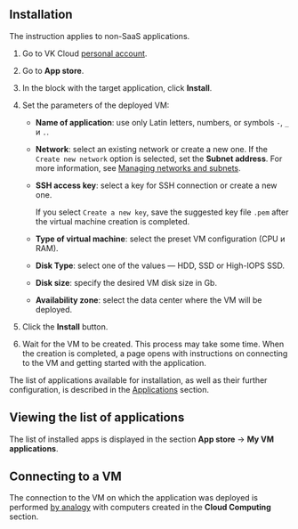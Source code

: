## Installation

<warn>

The instruction applies to non-SaaS applications.

</warn>

1. Go to VK Cloud [personal account](https://mcs.mail.ru/app/en).
1. Go to **App store**.
1. In the block with the target application, click **Install**.
1. Set the parameters of the deployed VM:

    - **Name of application**: use only Latin letters, numbers, or symbols `-`, `_` и `.`.
    - **Network**: select an existing network or create a new one. If the `Create new network` option is selected, set the **Subnet address**. For more information, see [Managing networks and subnets](/en/networks/vnet/operations/manage-net).
    - **SSH access key**: select a key for SSH connection or create a new one.

       If you select `Create a new key`, save the suggested key file `.pem` after the virtual machine creation is completed.

    - **Type of virtual machine**: select the preset VM configuration (CPU и RAM).
    - **Disk Type**: select one of the values — HDD, SSD or High-IOPS SSD.
    - **Disk size**: specify the desired VM disk size in Gb.
    - **Availability zone**: select the data center where the VM will be deployed.

1. Click the **Install** button.
1. Wait for the VM to be created. This process may take some time. When the creation is completed, a page opens with instructions on connecting to the VM and getting started with the application.

The list of applications available for installation, as well as their further configuration, is described in the [Applications](../mp-apps/) section.

## Viewing the list of applications

The list of installed apps is displayed in the section **App store** → **My VM applications**.

## Connecting to a VM

The connection to the VM on which the application was deployed is performed [by analogy](/en/base/iaas/vm-start/vm-connect) with computers created in the **Cloud Computing** section.
